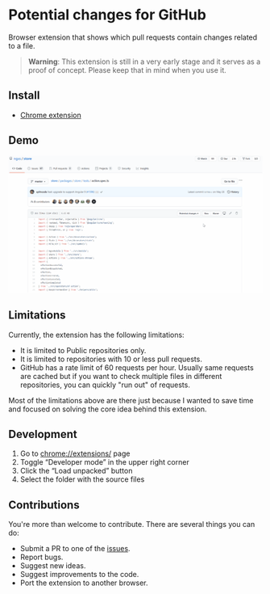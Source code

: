 # Potential changes for GitHub

Browser extension that shows which pull requests contain changes related to a file.

> **Warning**: This extension is still in a very early stage and it serves as a proof of concept. Please keep that in mind when you use it.

## Install

* [Chrome extension](https://chrome.google.com/webstore/detail/potential-changes-for-git/neehipoljbecacjcgcceflmlikiadkob)

## Demo 

![Demo](demo.gif)

## Limitations

Currently, the extension has the following limitations:
- It is limited to Public repositories only.
- It is limited to repositories with 10 or less pull requests.
- GitHub has a rate limit of 60 requests per hour. Usually same requests are cached but if you want to check multiple files in different repositories, you can quickly "run out" of requests.

Most of the limitations above are there just because I wanted to save time and focused on solving the core idea behind this extension.

## Development

1. Go to [chrome://extensions/](chrome://extensions/) page
2. Toggle “Developer mode” in the upper right corner
3. Click the “Load unpacked” button
4. Select the folder with the source files

## Contributions

You're more than welcome to contribute. There are several things you can do:

* Submit a PR to one of the [issues](https://github.com/dzhavat/potential-changes-for-github/issues).
* Report bugs.
* Suggest new ideas.
* Suggest improvements to the code.
* Port the extension to another browser.

